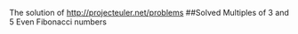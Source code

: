 The solution of http://projecteuler.net/problems
##Solved
Multiples of 3 and 5
Even Fibonacci numbers
